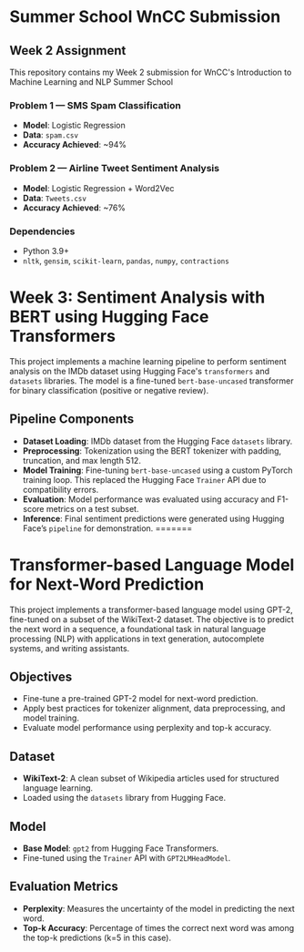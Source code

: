 # Summer School WnCC Submission

## Week 2 Assignment

This repository contains my Week 2 submission for WnCC's Introduction to Machine Learning and NLP Summer School

###  Problem 1 — SMS Spam Classification
- **Model**: Logistic Regression
- **Data**: `spam.csv`
- **Accuracy Achieved**: ~94%

###  Problem 2 — Airline Tweet Sentiment Analysis
- **Model**: Logistic Regression + Word2Vec
- **Data**: `Tweets.csv`
- **Accuracy Achieved**: ~76%

### Dependencies
- Python 3.9+
- `nltk`, `gensim`, `scikit-learn`, `pandas`, `numpy`, `contractions`


# Week 3: Sentiment Analysis with BERT using Hugging Face Transformers

This project implements a machine learning pipeline to perform sentiment analysis on the IMDb dataset using Hugging Face's `transformers` and `datasets` libraries. The model is a fine-tuned `bert-base-uncased` transformer for binary classification (positive or negative review).

## Pipeline Components

- **Dataset Loading**: IMDb dataset from the Hugging Face `datasets` library.
- **Preprocessing**: Tokenization using the BERT tokenizer with padding, truncation, and max length 512.
- **Model Training**: Fine-tuning `bert-base-uncased` using a custom PyTorch training loop. This replaced the Hugging Face `Trainer` API due to compatibility errors.
- **Evaluation**: Model performance was evaluated using accuracy and F1-score metrics on a test subset.
- **Inference**: Final sentiment predictions were generated using Hugging Face’s `pipeline` for demonstration.
=======
# Transformer-based Language Model for Next-Word Prediction

This project implements a transformer-based language model using GPT-2, fine-tuned on a subset of the WikiText-2 dataset. The objective is to predict the next word in a sequence, a foundational task in natural language processing (NLP) with applications in text generation, autocomplete systems, and writing assistants.

## Objectives

- Fine-tune a pre-trained GPT-2 model for next-word prediction.
- Apply best practices for tokenizer alignment, data preprocessing, and model training.
- Evaluate model performance using perplexity and top-k accuracy.

## Dataset

- **WikiText-2**: A clean subset of Wikipedia articles used for structured language learning.
- Loaded using the `datasets` library from Hugging Face.

## Model

- **Base Model**: `gpt2` from Hugging Face Transformers.
- Fine-tuned using the `Trainer` API with `GPT2LMHeadModel`.

## Evaluation Metrics

- **Perplexity**: Measures the uncertainty of the model in predicting the next word.
- **Top-k Accuracy**: Percentage of times the correct next word was among the top-k predictions (k=5 in this case).



